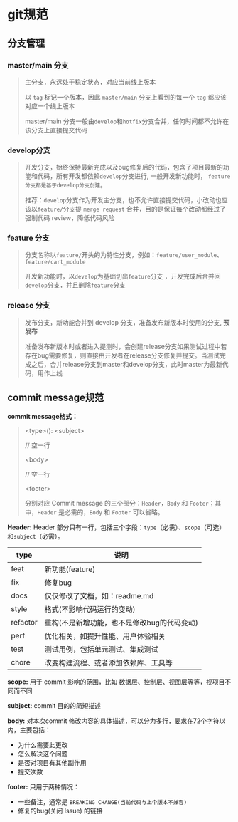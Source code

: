 

# git规范

## 分支管理

### master/main 分支

> 主分支，永远处于稳定状态，对应当前线上版本
>
> 以 `tag` 标记一个版本，因此 `master/main` 分支上看到的每一个 `tag` 都应该对应一个线上版本
>
> master/main 分支一般由`develop`和`hotfix`分支合并，任何时间都不允许在该分支上直接提交代码

### develop分支

> 开发分支，始终保持最新完成以及bug修复后的代码，包含了项目最新的功能和代码，所有开发都依赖`develop`分支进行, 一般开发新功能时， `feature分支都是基于develop分支创建`。
>
> 推荐：`develop`分支作为开发主分支，也不允许直接提交代码，小改动也应该以`feature/`分支提 `merge request` 合并，目的是保证每个改动都经过了强制代码 review，降低代码风险

### feature 分支

> 分支名称以`feature/`开头的为特性分支，例如：`feature/user_module`、`feature/cart_module`  
>
> 开发新功能时，以`develop`为基础切出`feature`分支  ，开发完成后合并回`develop`分支，并且删除`feature`分支

### release 分支

> 发布分支，新功能合并到 develop 分支，准备发布新版本时使用的分支, **预发布**
>
> 准备发布新版本时或者进入提测时，会创建release分支如果测试过程中若存在bug需要修复，则直接由开发者在release分支修复并提交。当测试完成之后，合并release分支到master和develop分支，此时master为最新代码，用作上线

## commit message规范

**commit message格式：**  

>\<type\>(<scope>): \<subject\> 
>
>// 空一行 
>
>\<body\> 
>
>// 空一行
>
>\<footer\>
>
>分别对应 Commit message 的三个部分：`Header`，`Body` 和 `Footer`；其中，`Header` 是必需的，`Body` 和 `Footer` 可以省略。

**Header:** Header 部分只有一行，包括三个字段：`type`（必需）、`scope`（可选）和`subject`（必需）。

| type     | 说明                                        |
| -------- | ------------------------------------------- |
| feat     | 新功能(feature)                             |
| fix      | 修复bug                                     |
| docs     | 仅仅修改了文档，如：readme.md               |
| style    | 格式(不影响代码运行的变动)                  |
| refactor | 重构(不是新增功能，也不是修改bug的代码变动) |
| perf     | 优化相关，如提升性能、用户体验相关          |
| test     | 测试用例，包括单元测试、集成测试            |
| chore    | 改变构建流程、或者添加依赖库、工具等        |

**scope:** 用于 commit 影响的范围，比如 数据层、控制层、视图层等等，视项目不同而不同  

**subject:** commit 目的的简短描述  

**body:** 对本次commit 修改内容的具体描述，可以分为多行，要求在72个字符以内，主要包括：

- 为什么需要此更改
- 怎么解决这个问题
- 是否对项目有其他副作用
- 提交次数

**footer:** 只用于两种情况：

- 一些备注，通常是 `BREAKING CHANGE(当前代码与上个版本不兼容)`
- 修复的bug(关闭 Issue) 的链接

